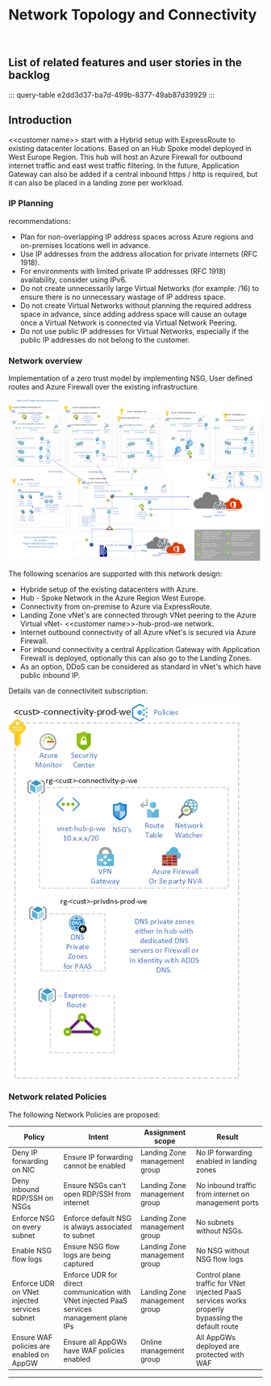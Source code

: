 # Network Topology and Connectivity
<br>

## List of related features and user stories in the backlog

::: query-table e2dd3d37-ba7d-499b-8377-49ab87d39929
:::


## Introduction

 \<\<customer name>\> start with a Hybrid setup with ExpressRoute to existing datacenter locations. Based on an Hub Spoke model deployed in West Europe Region. 
This hub will host an Azure Firewall for outbound internet traffic and east west traffic filtering.
In the future, Application Gateway can also be added if a central inbound https / http is required, but it can also be placed in a landing zone per workload.

### IP Planning 
recommendations:
- Plan for non-overlapping IP address spaces across Azure regions and on-premises locations well in advance.
- Use IP addresses from the address allocation for private internets (RFC 1918).
- For environments with limited private IP addresses (RFC 1918) availability, consider using IPv6.
- Do not create unnecessarily large Virtual Networks (for example: /16) to ensure there is no unnecessary wastage of IP address space.
- Do not create Virtual Networks without planning the required address space in advance, since adding address space will cause an outage once a Virtual Network is connected via Virtual Network Peering.
- Do not use public IP addresses for Virtual Networks, especially if the public IP addresses do not belong to the customer.

### Network overview

Implementation of a zero trust model by implementing NSG, User defined routes and Azure Firewall over the existing infrastructure. 
<br>

![Target Network topology](../media/netwerk.png)


The following scenarios are supported with this network design:


* Hybride setup of the existing datacenters with Azure.
* Hub - Spoke Network in the Azure Region West Europe.
* Connectivity from on-premise to Azure via ExpressRoute. 
* Landing Zone vNet's are connected through VNet peering to the Azure Virtual vNet- \<\<customer name>\>-hub-prod-we network.
* Internet outbound connectivity of all Azure vNet's is secured via Azure Firewall.
* For inbound connectivity a central Application Gateway with Application Firewall is deployed, optionally this can also go to the Landing Zones.
* As an option, DDoS can be considered as standard in vNet's which have public inbound IP.


Details van de connectiviteit subscription:

![Connectiviteit subscription](../media/connectiviteit.subscription.png)

### Network related Policies

The following Network Policies are proposed:

<table>
<thead>
<tr class="header">
<th>Policy</th>
<th>Intent</th>
<th>Assignment scope</th>
<th>Result</th>
</tr>
</thead>
<tbody>
<tr class="odd">
<tr class="odd">
<td>Deny IP forwarding on NIC</td>
<td>Ensure IP forwarding cannot be enabled</td>
<td>Landing Zone management group</td>
<td>No IP forwarding enabled in landing zones</td>
</tr>
<tr class="even">
<td>Deny inbound RDP/SSH on NSGs</td>
<td>Ensure NSGs can't open RDP/SSH from internet</td>
<td>Landing Zone management group</td>
<td>No inbound traffic from internet on management ports</td>
</tr>
<tr class="odd">
<td>Enforce NSG on every subnet</td>
<td>Enforce default NSG is always associated to subnet</td>
<td>Landing Zone management group</td>
<td>No subnets without NSGs.</td>
</tr>
<tr class="even">
<td>Enable NSG flow logs</td>
<td>Ensure NSG flow logs are being captured</td>
<td>Landing Zone management group</td>
<td>No NSG without NSG flow logs</td>
</tr>
<tr class="odd">
<td>Enforce UDR on VNet injected services subnet</td>
<td>Enforce UDR for direct communication with VNet injected PaaS services management plane IPs</td>
<td>Landing Zone management group</td>
<td>Control plane traffic for VNet injected PaaS services works properly bypassing the default route</td>
</tr>
<tr class="odd">
<td>Ensure WAF policies are enabled on AppGW</td>
<td>Ensure all AppGWs have WAF policies enabled</td>
<td>Online management group</td>
<td>All AppGWs deployed are protected with WAF</td>
</tr>
</tbody>
</table>

---